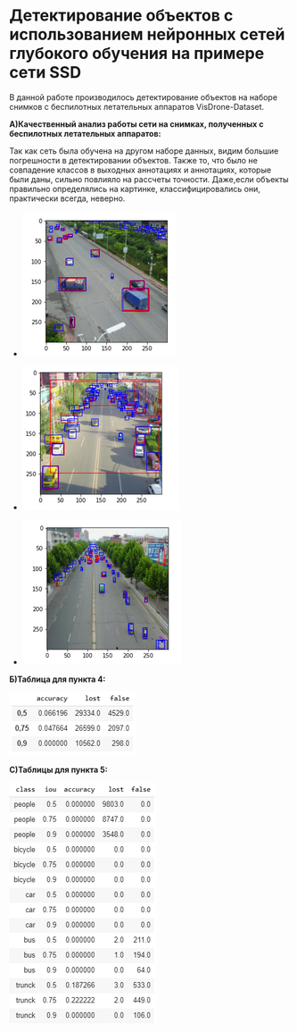# Детектирование объектов с использованием нейронных сетей глубокого обучения на примере сети SSD #

В данной работе производилось детектирование объектов на наборе снимков с беспилотных летательных аппаратов VisDrone-Dataset.

**A)Качественный анализ работы сети на снимках, полученных с беспилотных летательных аппаратов:**

Так как сеть была обучена на другом наборе данных, видим большие погрешности в детектировании объектов. Также то, что было не совпадение классов в выходных аннотациях и аннотациях, которые были даны, сильно повлияло на рассчеты точности. Даже,если объекты правильно определялись на картинке, классифицировались они, практически всегда, неверно.

* ![Image alt](https://github.com/MarieBudko/LAB_2/blob/master/10.PNG?raw=true)


* ![Image alt](https://github.com/MarieBudko/LAB_2/blob/master/5.PNG?raw=true)


* ![Image alt](https://github.com/MarieBudko/LAB_2/blob/master/3.PNG?raw=true)


**Б)Таблица для пункта 4:**

![Image alt](https://github.com/MarieBudko/LAB_2/blob/master/task4.PNG?raw=true)

**С)Таблицы для пункта 5:**

![Image alt](https://github.com/MarieBudko/LAB_2/blob/master/task5_1.PNG?raw=true)
